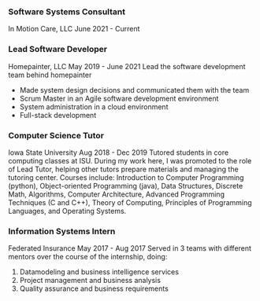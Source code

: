 ### Software Systems Consultant
In Motion Care, LLC
June 2021 - Current


### Lead Software Developer
Homepainter, LLC
May 2019 - June 2021
Lead the software development team behind homepainter
* Made system design decisions and communicated them with the team
* Scrum Master in an Agile software development environment
* System administration in a cloud environment
* Full-stack development

### Computer Science Tutor
Iowa State University
Aug 2018 - Dec 2019
Tutored students in core computing classes at ISU. During my work here, I 
was promoted to the role of Lead Tutor, helping other tutors prepare materials 
and managing the tutoring center. Courses include: Introduction to Computer 
Programming (python), Object-oriented Programming (java), Data Structures, 
Discrete Math, Algorithms, Computer Architecture, Advanced Programming 
Techniques (C and C++), Theory of Computing, Principles of Programming Languages,
and Operating Systems.

### Information Systems Intern
Federated Insurance
May 2017 - Aug 2017
Served in 3 teams with different mentors over the course of the internship, doing:
1. Datamodeling and business intelligence services
2. Project management and business analysis
3. Quality assurance and business requirements

